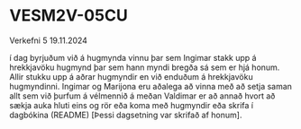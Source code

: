 # VESM2V-05CU
Verkefni 5
19.11.2024

í dag byrjuðum við á hugmynda vinnu þar sem Ingimar stakk upp á hrekkjavöku hugmynd þar sem hann myndi bregða sá sem er hjá honum. Allir stukku upp á aðrar hugmyndir en við enduðum á hrekkjavöku hugmyndinni.
Ingimar og Marijona eru aðalega að vinna með að setja saman allt sem við þurfum á vélmennið á meðan Valdimar er að annað hvort að sækja auka hluti eins og rör eða koma með hugmyndir eða skrifa í dagbókina (README) [Þessi dagsetning var skrifað af honum].
